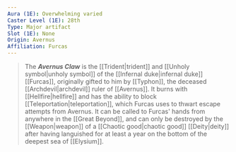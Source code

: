 ```yaml
---
Aura (1E): Overwhelming varied
Caster Level (1E): 28th
Type: Major artifact
Slot (1E): None
Origin: Avernus
Affiliation: Furcas
---
```


> The ***Avernus Claw*** is the [[Trident|trident]] and [[Unholy symbol|unholy symbol]] of the [[Infernal duke|infernal duke]] [[Furcas]], originally gifted to him by [[Typhon]], the deceased [[Archdevil|archdevil]] ruler of [[Avernus]]. It burns with [[Hellfire|hellfire]] and has the ability to block [[Teleportation|teleportation]], which Furcas uses to thwart escape attempts from Avernus. It can be called to Furcas' hands from anywhere in the [[Great Beyond]], and can only be destroyed by the [[Weapon|weapon]] of a [[Chaotic good|chaotic good]] [[Deity|deity]] after having languished for at least a year on the bottom of the deepest sea of [[Elysium]].







